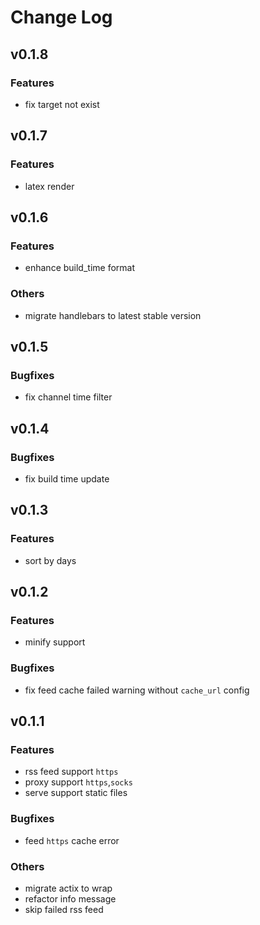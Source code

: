 # Change Log

## v0.1.8

### Features

+ fix target not exist

## v0.1.7

### Features

+ latex render

## v0.1.6

### Features

+ enhance build_time format

### Others

+ migrate handlebars to latest stable version

## v0.1.5

### Bugfixes

+ fix channel time filter

## v0.1.4

### Bugfixes

+ fix build time update

## v0.1.3

### Features

+ sort by days

## v0.1.2

### Features

+ minify support

### Bugfixes

+ fix feed cache failed warning without `cache_url` config

## v0.1.1

### Features

+ rss feed support `https`
+ proxy support `https`,`socks`
+ serve support static files

### Bugfixes

+ feed `https` cache error

### Others

+ migrate actix to wrap
+ refactor info message
+ skip failed rss feed
